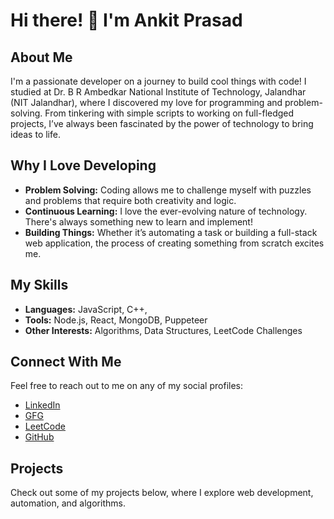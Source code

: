 # Hi there! 👋 I'm Ankit Prasad

## About Me
I'm a passionate developer on a journey to build cool things with code! I studied at Dr. B R Ambedkar National Institute of Technology, Jalandhar (NIT Jalandhar), where I discovered my love for programming and problem-solving. From tinkering with simple scripts to working on full-fledged projects, I’ve always been fascinated by the power of technology to bring ideas to life.

## Why I Love Developing
- **Problem Solving:** Coding allows me to challenge myself with puzzles and problems that require both creativity and logic.
- **Continuous Learning:** I love the ever-evolving nature of technology. There's always something new to learn and implement!
- **Building Things:** Whether it’s automating a task or building a full-stack web application, the process of creating something from scratch excites me.

## My Skills
- **Languages:** JavaScript, C++,
- **Tools:** Node.js, React, MongoDB, Puppeteer
- **Other Interests:** Algorithms, Data Structures, LeetCode Challenges

## Connect With Me
Feel free to reach out to me on any of my social profiles:

- [LinkedIn](https://www.linkedin.com/in/ankit-prasad-953264245/)
- [GFG](https://www.geeksforgeeks.org/user/ankitviclofu/)
- [LeetCode](https://leetcode.com/u/CruelCodes/)
- [GitHub](https://github.com/cruelcodes)

## Projects
Check out some of my projects below, where I explore web development, automation, and algorithms.


